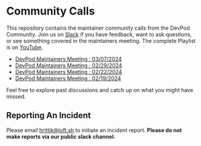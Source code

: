 # Community Calls 

This repository contains the maintainer community calls from the DevPod Community. Join us on [Slack](https://slack.loft.sh/) if you have feedback, want to ask questions, or see something covered in the maintainers meeting. The complete Playlist is on [YouTube](https://youtube.com/playlist?list=PL8MSvTvMDqe5hZFjZX9lw1Ecq2xwWivp7&feature=shared).

- [DevPod Maintainers Meeting : 03/07/2024](https://www.youtube.com/live/pYtQtQh6Zp4?si=DPqTYE1JfewMCBdm)
- [DevPod Maintainers Meeting : 02/29/2024](https://www.youtube.com/live/btYC7VpJZws?si=nDBcMk2GDnI5Xtyo)
- [DevPod Maintainers Meeting : 02/22/2024](https://youtu.be/2NmGUsj7LFw?feature=shared)
- [DevPod Maintainers Meeting : 02/19/2024](https://youtu.be/-1EqOf8A-7c?feature=shared)

Feel free to explore past discussions and catch up on what you might have missed. 

## Reporting An Incident

Please email hrittik@loft.sh to initiate an incident report. **Please do not make reports via our public slack channel.**

